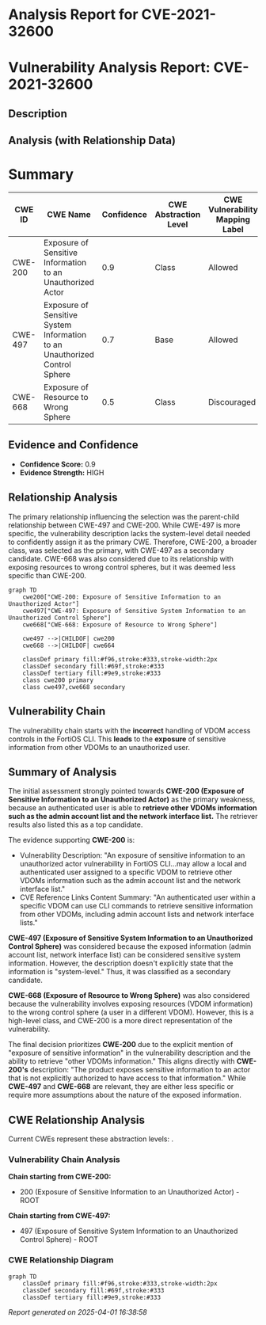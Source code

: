 # Analysis Report for CVE-2021-32600

# Vulnerability Analysis Report: CVE-2021-32600

## Description



## Analysis (with Relationship Data)

# Summary
| CWE ID | CWE Name | Confidence | CWE Abstraction Level | CWE Vulnerability Mapping Label | CWE-Vulnerability Mapping Notes |
|---|---|---|---|---|---|
| CWE-200 | Exposure of Sensitive Information to an Unauthorized Actor | 0.9 | Class | Allowed | Primary CWE |
| CWE-497 | Exposure of Sensitive System Information to an Unauthorized Control Sphere | 0.7 | Base | Allowed | Secondary Candidate |
| CWE-668 | Exposure of Resource to Wrong Sphere | 0.5 | Class | Discouraged | Secondary Candidate |

## Evidence and Confidence

*   **Confidence Score:** 0.9
*   **Evidence Strength:** HIGH

## Relationship Analysis
The primary relationship influencing the selection was the parent-child relationship between CWE-497 and CWE-200. While CWE-497 is more specific, the vulnerability description lacks the system-level detail needed to confidently assign it as the primary CWE. Therefore, CWE-200, a broader class, was selected as the primary, with CWE-497 as a secondary candidate. CWE-668 was also considered due to its relationship with exposing resources to wrong control spheres, but it was deemed less specific than CWE-200.

```mermaid
graph TD
    cwe200["CWE-200: Exposure of Sensitive Information to an Unauthorized Actor"]
    cwe497["CWE-497: Exposure of Sensitive System Information to an Unauthorized Control Sphere"]
    cwe668["CWE-668: Exposure of Resource to Wrong Sphere"]

    cwe497 -->|CHILDOF| cwe200
    cwe668 -->|CHILDOF| cwe664

    classDef primary fill:#f96,stroke:#333,stroke-width:2px
    classDef secondary fill:#69f,stroke:#333
    classDef tertiary fill:#9e9,stroke:#333
    class cwe200 primary
    class cwe497,cwe668 secondary
```

## Vulnerability Chain
The vulnerability chain starts with the **incorrect** handling of VDOM access controls in the FortiOS CLI. This **leads** to the **exposure** of sensitive information from other VDOMs to an unauthorized user.

## Summary of Analysis
The initial assessment strongly pointed towards **CWE-200 (Exposure of Sensitive Information to an Unauthorized Actor)** as the primary weakness, because an authenticated user is able to **retrieve other VDOMs information such as the admin account list and the network interface list.** The retriever results also listed this as a top candidate.

The evidence supporting **CWE-200** is:
*   Vulnerability Description: "An exposure of sensitive information to an unauthorized actor vulnerability in FortiOS CLI...may allow a local and authenticated user assigned to a specific VDOM to retrieve other VDOMs information such as the admin account list and the network interface list."
*   CVE Reference Links Content Summary: "An authenticated user within a specific VDOM can use CLI commands to retrieve sensitive information from other VDOMs, including admin account lists and network interface lists."

**CWE-497 (Exposure of Sensitive System Information to an Unauthorized Control Sphere)** was considered because the exposed information (admin account list, network interface list) can be considered sensitive system information. However, the description doesn't explicitly state that the information is "system-level." Thus, it was classified as a secondary candidate.

**CWE-668 (Exposure of Resource to Wrong Sphere)** was also considered because the vulnerability involves exposing resources (VDOM information) to the wrong control sphere (a user in a different VDOM). However, this is a high-level class, and CWE-200 is a more direct representation of the vulnerability.

The final decision prioritizes **CWE-200** due to the explicit mention of "exposure of sensitive information" in the vulnerability description and the ability to retrieve "other VDOMs information." This aligns directly with **CWE-200's** description: "The product exposes sensitive information to an actor that is not explicitly authorized to have access to that information." While **CWE-497** and **CWE-668** are relevant, they are either less specific or require more assumptions about the nature of the exposed information.


## CWE Relationship Analysis

Current CWEs represent these abstraction levels: .


### Vulnerability Chain Analysis

**Chain starting from CWE-200:**
- 200 (Exposure of Sensitive Information to an Unauthorized Actor) - ROOT


**Chain starting from CWE-497:**
- 497 (Exposure of Sensitive System Information to an Unauthorized Control Sphere) - ROOT



### CWE Relationship Diagram

```mermaid
graph TD
    classDef primary fill:#f96,stroke:#333,stroke-width:2px
    classDef secondary fill:#69f,stroke:#333
    classDef tertiary fill:#9e9,stroke:#333
```



*Report generated on 2025-04-01 16:38:58*
